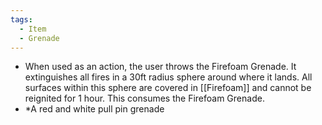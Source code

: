 ```yaml
---
tags:
  - Item
  - Grenade
---
```

- When used as an action, the user throws the Firefoam Grenade. It extinguishes all fires in a 30ft radius sphere around where it lands. All surfaces within this sphere are covered in [[Firefoam]] and cannot be reignited for 1 hour. This consumes the Firefoam Grenade.
- *A red and white pull pin grenade
